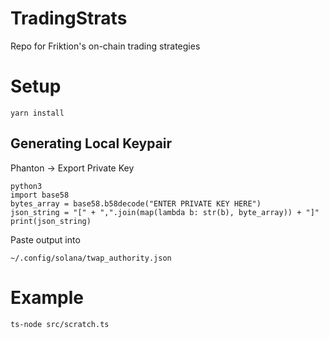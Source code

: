 # TradingStrats
Repo for Friktion's on-chain trading strategies

# Setup

```
yarn install
```

## Generating Local Keypair
Phanton -> Export Private Key
```
python3
import base58
bytes_array = base58.b58decode("ENTER PRIVATE KEY HERE")
json_string = "[" + ",".join(map(lambda b: str(b), byte_array)) + "]"
print(json_string)
```
Paste output into 
```
~/.config/solana/twap_authority.json
```

# Example

```
ts-node src/scratch.ts
```

